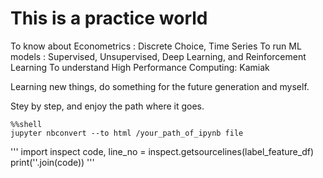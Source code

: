 # This is a practice world

To know about Econometrics : Discrete Choice, Time Series
To run ML models : Supervised, Unsupervised, Deep Learning, and Reinforcement Learning
To understand High Performance Computing: Kamiak

Learning new things, do something for the future generation and myself.

Stey by step, and enjoy the path where it goes.

```
%%shell
jupyter nbconvert --to html /your_path_of_ipynb file
```

'''
import inspect
code, line_no = inspect.getsourcelines(label_feature_df)
print(''.join(code))
'''

